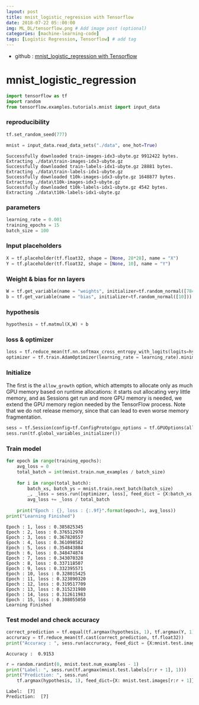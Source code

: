 ```yaml
---
layout: post
title: mnist_logistic_regression with Tensorflow
date: 2018-07-22 05::00:00
img: ML_DL/tensorflow.png # Add image post (optional)
categories: [machine-learning-code] 
tags: [Logistic Regression, Tensorflow] # add tag
---
```


+ github : [mnist_logistic_regression with Tensorflow](https://nbviewer.jupyter.org/github/gaussian37/Deep-Learning/blob/master/Library/Tensorflow/Logistic%20Regression/mnist_logistic_regression.ipynb)


# mnist_logistic_regression


```python
import tensorflow as tf
import random
from tensorflow.examples.tutorials.mnist import input_data
```

### reproducibility


```python
tf.set_random_seed(777)
```


```python
mnist = input_data.read_data_sets("./data", one_hot=True)
```

    Successfully downloaded train-images-idx3-ubyte.gz 9912422 bytes.
    Extracting ./data\train-images-idx3-ubyte.gz
    Successfully downloaded train-labels-idx1-ubyte.gz 28881 bytes.
    Extracting ./data\train-labels-idx1-ubyte.gz
    Successfully downloaded t10k-images-idx3-ubyte.gz 1648877 bytes.
    Extracting ./data\t10k-images-idx3-ubyte.gz
    Successfully downloaded t10k-labels-idx1-ubyte.gz 4542 bytes.
    Extracting ./data\t10k-labels-idx1-ubyte.gz
    

### parameters


```python
learning_rate = 0.001
training_epochs = 15
batch_size = 100
```

### Input placeholders


```python
X = tf.placeholder(tf.float32, shape = [None, 28*28], name = "X")
Y = tf.placeholder(tf.float32, shape = [None, 10], name = "Y")
```

### Weight & bias for nn layers


```python
W = tf.get_variable(name = "weights", initializer=tf.random_normal([784, 10]))
b = tf.get_variable(name = "bias", initializer=tf.random_normal([10]))
```

###  hypothesis


```python
hypothesis = tf.matmul(X,W) + b
```

### loss & optimizer


```python
loss = tf.reduce_mean(tf.nn.softmax_cross_entropy_with_logits(logits=hypothesis, labels=Y))
optimizer = tf.train.AdamOptimizer(learning_rate = learning_rate).minimize(loss)
```

### Initialize

The first is the `allow_growth` option, which attempts to allocate only as much GPU memory based on runtime allocations: it starts out allocating very little memory, and as Sessions get run and more GPU memory is needed, we extend the GPU memory region needed by the TensorFlow process. Note that we do not release memory, since that can lead to even worse memory fragmentation.


```python
sess = tf.Session(config=tf.ConfigProto(gpu_options = tf.GPUOptions(allow_growth = True)))
sess.run(tf.global_variables_initializer())
```

### Train model


```python
for epoch in range(training_epochs):
    avg_loss = 0
    total_batch = int(mnist.train.num_examples / batch_size)
    
    for i in range(total_batch):
        batch_xs, batch_ys = mnist.train.next_batch(batch_size)
        _, _loss = sess.run([optimizer, loss], feed_dict = {X:batch_xs, Y:batch_ys})
        avg_loss += _loss / total_batch
     
    print("Epoch : {}, loss : {:.9f}".format(epoch+1, avg_loss))
print("Learning Finished")
```

    Epoch : 1, loss : 0.385825345
    Epoch : 2, loss : 0.376512970
    Epoch : 3, loss : 0.367820557
    Epoch : 4, loss : 0.361098582
    Epoch : 5, loss : 0.354843884
    Epoch : 6, loss : 0.348474874
    Epoch : 7, loss : 0.343070328
    Epoch : 8, loss : 0.337118507
    Epoch : 9, loss : 0.332395571
    Epoch : 10, loss : 0.328015425
    Epoch : 11, loss : 0.323890320
    Epoch : 12, loss : 0.319517709
    Epoch : 13, loss : 0.315231980
    Epoch : 14, loss : 0.312611983
    Epoch : 15, loss : 0.308055050
    Learning Finished
    

### Test model and check accuracy


```python
correct_prediction = tf.equal(tf.argmax(hypothesis, 1), tf.argmax(Y, 1))
accruracy = tf.reduce_mean(tf.cast(correct_prediction, tf.float32))
print("Accuracy : ", sess.run(accruracy, feed_dict = {X:mnist.test.images, Y:mnist.test.labels}))
```

    Accuracy :  0.9153
    


```python
r = random.randint(0, mnist.test.num_examples - 1)
print("Label: ", sess.run(tf.argmax(mnist.test.labels[r:r + 1], 1)))
print("Prediction: ", sess.run(
    tf.argmax(hypothesis, 1), feed_dict={X: mnist.test.images[r:r + 1]}))
```

    Label:  [7]
    Prediction:  [7]